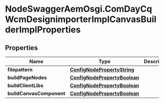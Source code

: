 # NodeSwaggerAemOsgi.ComDayCqWcmDesignimporterImplCanvasBuilderImplProperties

## Properties

Name | Type | Description | Notes
------------ | ------------- | ------------- | -------------
**filepattern** | [**ConfigNodePropertyString**](ConfigNodePropertyString.md) |  | [optional] 
**buildPageNodes** | [**ConfigNodePropertyBoolean**](ConfigNodePropertyBoolean.md) |  | [optional] 
**buildClientLibs** | [**ConfigNodePropertyBoolean**](ConfigNodePropertyBoolean.md) |  | [optional] 
**buildCanvasComponent** | [**ConfigNodePropertyBoolean**](ConfigNodePropertyBoolean.md) |  | [optional] 


